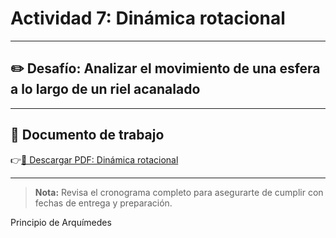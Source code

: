 # Actividad 7: Dinámica rotacional

---

## ✏️ Desafío: Analizar el movimiento de una esfera a lo largo de un riel acanalado

---

## 📄 Documento de trabajo

👉[📎 Descargar PDF: Dinámica rotacional](../FIME/RollingSphere.pdf)

---

> **Nota:** Revisa el cronograma completo para asegurarte de cumplir con fechas de entrega y preparación.

Principio de Arquímedes
